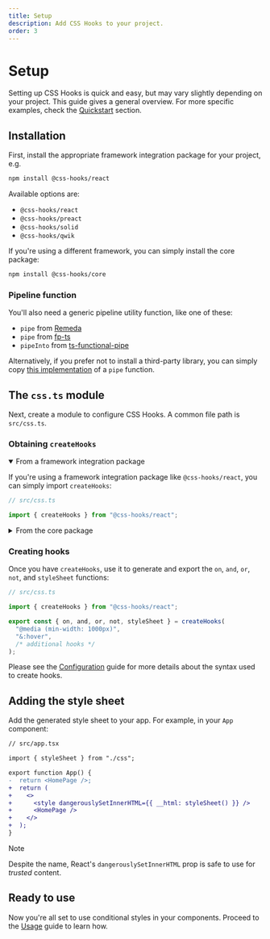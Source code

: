 ```yaml
---
title: Setup
description: Add CSS Hooks to your project.
order: 3
---
```


# Setup

Setting up CSS Hooks is quick and easy, but may vary slightly depending on your
project. This guide gives a general overview. For more specific examples, check
the [Quickstart](../quickstart/index.md) section.

## Installation

First, install the appropriate framework integration package for your project,
e.g.

```bash
npm install @css-hooks/react
```

Available options are:

- `@css-hooks/react`
- `@css-hooks/preact`
- `@css-hooks/solid`
- `@css-hooks/qwik`

If you're using a different framework, you can simply install the core package:

```bash
npm install @css-hooks/core
```

### Pipeline function

You'll also need a generic pipeline utility function, like one of these:

- `pipe` from [Remeda](https://remedajs.com/docs/#pipe)
- `pipe` from
  [fp-ts](https://gcanti.github.io/fp-ts/modules/function.ts.html#pipe)
- `pipeInto` from
  [ts-functional-pipe](https://biggyspender.github.io/ts-functional-pipe/modules.html#pipeInto)

Alternatively, if you prefer not to install a third-party library, you can
simply copy
[this implementation](https://www.typescriptlang.org/play/?#code/GYVwdgxgLglg9mABABxsgpgHgIIBpEBCAfABQCGAXInosGQEZXkBOA5ldgJSIC8RhnKgQDcAKFCRYCFGiw0C+AMKlK1fHUaIW7atz6F19CEzJshe-osGJFYidHhJUGHPgU38AERUd1DE2a6vPzuwEYBOgQWHrQQACYRVFbBiJ7WnnbgDtLOcm5KXvgAoj5qtP5apjpcKaHhlYFRKYrq8Yk20Z7qcejtaSlF1kWZko4yLvIFqcX4AGKlNBrtNfp1xg2R0S2xCRtJnd29e6nRRerowO2DKbPWsyPZTrKuBjFdiGeIs-gA4gt+mm0HGia3aTX022AbWOyX072APT6p3Ol2O13031owB0QK+0R+1h+DykTwm+TeMy+v3wAAl-uVAVVgbVDOtceDLK1drjYfx4Yjjv19J9gBcrtFMcBse1bikfupWAALdoElI06w04ljXIvdzbd6fTHyxA0-AASXpS2OKxCrLBWy57V501oAtxQv4IrFaIl6mlx1l+mN2OVx1V+lNtEVMHa6pSZusZq1OWekwpHzm1JN5vwAClLRVcTbXmE2UyBM1HTCDq6ju7kbRvbj0fxJf7cYH+MGlSropHgNHY9EzeoYAArdoJlK56y55OkvKvfWUo20nOIXP4ADSBcZgWLoOOHJiUO55ed-Lr5Y9GcbqObvqxOPLncQ3dDuPD-H7g+Ocf0I60OOk7RJutBjgA1u0M4pFu1hbvO4yLnqhS3qu2aIIBYFbvgAAyu7LCCdpHg6OxOjWCJXoEN5eve5YtlST4yviCofuWX4YQOMZ-sOo4TscU76GBwCQdB0Q4bQEEADbtHBKS4dYuGITqabLmhWaRlh254fgACyBHWkRtD1OypGnuRKSXkiAwouKNx+s+gSvu+vZquov64v+-CAcAwECaB6iiccMH6BJwDSbJ0S4eoUkALbtApKS6dYunKam5JqYaGnrthOmILp+AAHIGUWRmlvalZkdWlmHNZwq2T69lMQGLG0D2YZ9u53GebxQH8bign8MJQW4iF-BhRFxxyfo0W0HFCXRAVtCxWA7TJSkhXWIVaVkkuqFZW+a6YXm2mILNS2FfgADyJXlgexGmZV5nVXCtWCg2op0YEDFto5OjOaxrkRl1Q7xnxIHToFUHBeJ6iTbi038LNwDzcciX6EtwArWt0SXbQYBwO0m0pFd1hXTtyFTAamaHRhWmIBJ51Fdd+AAAq3fuZUmeWx6QtCPIUW614fU29GPlKf1UADbVsYEHE-t15ZecdfUQ0JUNibBcMyVNUUxfFaOLeo2PHOt+h48ABNE9EV3qHAyDtKTKSs9YrMU7qVMrtlKu5WdenM4gtuIKz+AAIoc9UXNlo0Zn8+egtUToNENQ+TUS8xcqAx1blRorgTKz5fkDQF4HQ6NsOSTrCN63NBu4uj-CYybuJm-wFtW8cxP6EHwD2470Qh7QyAAI7tC7KSh9Yofu6p+008amknQzeUXSzwdh-gABKEfMqsD087HZ6BBeb31jZd52RiDkZ0GWefp1uegwB4P+ZDpea6F2uRfJ+sLUlxurVNrjdQHdcRd34D3Puxwnb6EHsAEeY9oih3UMPZg7RJ4pE3tYTeM8Mpz0YgvHKp0maIDxkHQeyDECb3wAAZR3kEPexlo6bCenHY+Cc6qehTmLNO7YXytRDEDb8IMeJg1Vq-dW78YZa0rt-Gav9Db-2WoAluwD8aE07jbO2DtoED3UAg44499CUOAKg9B0RqG0GYAAZ3aFglINDrA0NwXtF0B1CE+2If7Uha8KFb1ofgAAKvQ+6TCKoQirALGqtZOG3k+pfVs18WqZxlkIziHkla9V8v1csg0Nwa2kZ-WRusf61z-hjABOMNogI0WArRtAoG4hgfwOBBjcRGP4CYsxxwMH6EscAGxdjog0PUNYqA7RHEpECdYQJYhxBZBJEhcgVBwAQQJgAdzAPgAAdLsy2tivgLMcAAbQALrWFWRspAABvUQiBEDMHQFAEAzAkD7O2Y8uIIAIDoBICQAAbmQKSIB0AgOiJbAFQKQWcHwGQTgYgAC+QA)
of a `pipe` function.

## The `css.ts` module

Next, create a module to configure CSS Hooks. A common file path is
`src/css.ts`.

### Obtaining `createHooks`

<details open>
<summary>From a framework integration package</summary>

If you're using a framework integration package like `@css-hooks/react`, you can
simply import `createHooks`:

```typescript
// src/css.ts

import { createHooks } from "@css-hooks/react";
```

</details>

<details>
<summary>From the core package</summary>

If you're using the core package, create a `createHooks` function:

```typescript
// src/css.ts

import { buildHooksSystem } from "@css-hooks/core";

const createHooks = buildHooksSystem();
```

For extra type safety, you can integrate
[csstype](https://www.npmjs.com/package/csstype) by passing a generic argument:

```typescript
// src/css.ts

import { buildHooksSystem } from "@css-hooks/core";
import type * as CSS from "csstype";

const createHooks = buildHooksSystem<CSS.Properties>();
```

For custom value conversion (e.g. adding `px` to numbers), pass a callback:

```typescript
// src/css.ts

import { buildHooksSystem } from "@css-hooks/core";
import type * as CSS from "csstype";
import { isUnitlessNumber } from "unitless";

const createHooks = buildHooksSystem<CSS.Properties<string | number>>(
  (value, propertyName) => {
    switch (typeof value) {
      case "string":
        return value;
      case "number":
        return isUnitlessNumber(propertyName) ? `${value}` : `${value}px`;
      default:
        return null; // return null when the value can't be stringified
    }
  },
);
```

</details>

### Creating hooks

Once you have `createHooks`, use it to generate and export the `on`, `and`,
`or`, `not`, and `styleSheet` functions:

```typescript
// src/css.ts

import { createHooks } from "@css-hooks/react";

export const { on, and, or, not, styleSheet } = createHooks(
  "@media (min-width: 1000px)",
  "&:hover",
  /* additional hooks */
);
```

Please see the [Configuration](../configuration/index.md) guide for more details
about the syntax used to create hooks.

## Adding the style sheet

Add the generated style sheet to your app. For example, in your `App` component:

```diff
// src/app.tsx

import { styleSheet } from "./css";

export function App() {
-  return <HomePage />;
+  return (
+    <>
+      <style dangerouslySetInnerHTML={{ __html: styleSheet() }} />
+      <HomePage />
+    </>
+  );
}
```

<!-- prettier-ignore-start -->
> [!NOTE]
> Despite the name, React's `dangerouslySetInnerHTML` prop is safe to use for _trusted_ content.
<!-- prettier-ignore-end -->

## Ready to use

Now you're all set to use conditional styles in your components. Proceed to the
[Usage](../usage/index.md) guide to learn how.
